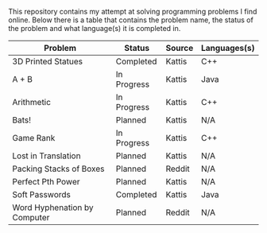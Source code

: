 This repository contains my attempt at solving programming problems I find online. Below there is a table that contains the problem name, the status of the problem and what language(s) it is completed in.

Problem | Status | Source | Languages(s)
------------ | ------------ | ------------ | ------------
3D Printed Statues | Completed | Kattis | C++
A + B | In Progress | Kattis | Java
Arithmetic | In Progress | Kattis | C++
Bats! | Planned | Kattis | N/A
Game Rank | In Progress | Kattis | C++
Lost in Translation | Planned | Kattis | N/A
Packing Stacks of Boxes | Planned | Reddit | N/A
Perfect Pth Power | Planned | Kattis | N/A
Soft Passwords | Completed | Kattis | Java
Word Hyphenation by Computer | Planned | Reddit | N/A
